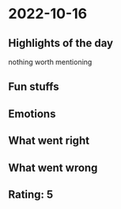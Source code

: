 # 2022-10-16

## Highlights of the day 
 nothing worth mentioning
## Fun stuffs

## Emotions

## What went right

## What went wrong

## Rating: 5
